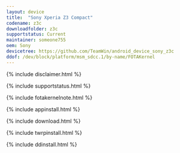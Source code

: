 ```yaml
---
layout: device
title:  "Sony Xperia Z3 Compact"
codename: z3c
downloadfolder: z3c
supportstatus: Current
maintainer: someone755
oem: Sony
devicetree: https://github.com/TeamWin/android_device_sony_z3c
ddof: /dev/block/platform/msm_sdcc.1/by-name/FOTAKernel
---
```


{% include disclaimer.html %}

{% include supportstatus.html %}

{% include fotakernelnote.html %}

{% include appinstall.html %}

{% include download.html %}

{% include twrpinstall.html %}

{% include ddinstall.html %}
